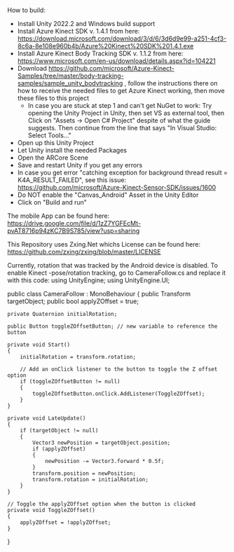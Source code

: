 How to build:

- Install Unity 2022.2 and Windows build support
- Install Azure Kinect SDK v. 1.4.1 from here: https://download.microsoft.com/download/3/d/6/3d6d9e99-a251-4cf3-8c6a-8e108e960b4b/Azure%20Kinect%20SDK%201.4.1.exe 
- Install Azure Kinect Body Tracking SDK v. 1.1.2  from here: https://www.microsoft.com/en-us/download/details.aspx?id=104221
- Download https://github.com/microsoft/Azure-Kinect-Samples/tree/master/body-tracking-samples/sample_unity_bodytracking , follow the instructions there on how to receive the needed files to get Azure Kinect working, then move these files to this project
  - In case you are stuck at step 1 and can't get NuGet to work: Try opening the Unity Project in Unity, then set VS as external tool, then Click on "Assets -> Open C# Project" despite of what the guide suggests. Then continue from the line that says "In Visual Studio: Select Tools..."
- Open up this Unity Project
- Let Unity install the needed Packages
- Open the ARCore Scene
- Save and restart Unity if you get any errors
- In case you get error "catching exception for background thread result = K4A_RESULT_FAILED", see this issue: https://github.com/microsoft/Azure-Kinect-Sensor-SDK/issues/1600
- Do NOT enable the "Canvas_Android" Asset in the Unity Editor
- Click on "Build and run"

The mobile App can be found here: https://drive.google.com/file/d/1zZ7YGFEcMt-pvAT8716p94zKC7B9S785/view?usp=sharing

This Repository uses Zxing.Net whichs License can be found here: https://github.com/zxing/zxing/blob/master/LICENSE

Currently, rotation that was tracked by the Android device is disabled. To enable Kinect -pose/rotation tracking,
 go to 
CameraFollow.cs and replace it with this code: 
using UnityEngine;
using UnityEngine.UI;

public class CameraFollow : MonoBehaviour
{
    public Transform targetObject;
    public bool applyZOffset = true;

    private Quaternion initialRotation;

    public Button toggleZOffsetButton; // new variable to reference the button

    private void Start()
    {
        initialRotation = transform.rotation;

        // Add an onClick listener to the button to toggle the Z offset option
        if (toggleZOffsetButton != null)
        {
            toggleZOffsetButton.onClick.AddListener(ToggleZOffset);
        }
    }

    private void LateUpdate()
    {
        if (targetObject != null)
        {
            Vector3 newPosition = targetObject.position;
            if (applyZOffset)
            {
                newPosition -= Vector3.forward * 0.5f;
            }
            transform.position = newPosition;
            transform.rotation = initialRotation;
        }
    }

    // Toggle the applyZOffset option when the button is clicked
    private void ToggleZOffset()
    {
        applyZOffset = !applyZOffset;
    }
}
